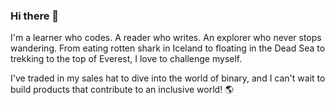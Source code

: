 ### Hi there 👋

I'm a learner who codes. A reader who writes. An explorer who never stops wandering. From eating rotten shark in Iceland to floating in the Dead Sea to trekking to the top of Everest, I love to challenge myself.

I've traded in my sales hat to dive into the world of binary, and I can't wait to build products that contribute to an inclusive world! 🌎

<!--
**alicelovescake/alicelovescake** is a ✨ _special_ ✨ repository because its `README.md` (this file) appears on your GitHub profile.

Here are some ideas to get you started:

- 🔭 I’m currently working on ...
- 🌱 I’m currently learning ...
- 👯 I’m looking to collaborate on ...
- 🤔 I’m looking for help with ...
- 💬 Ask me about ...
- 📫 How to reach me: ...
- 😄 Pronouns: ...
- ⚡ Fun fact: ...
-->
